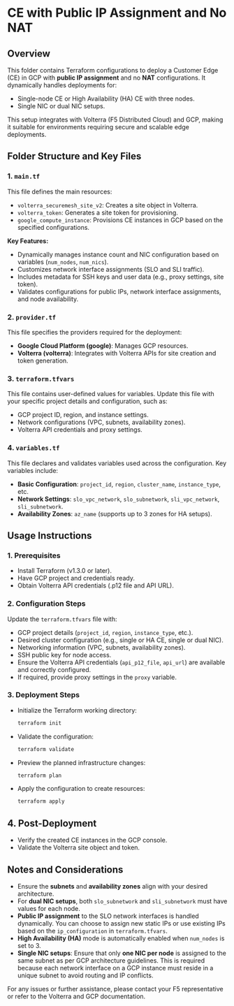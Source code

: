 # CE with Public IP Assignment and No NAT

## Overview

This folder contains Terraform configurations to deploy a Customer Edge (CE) in GCP with **public IP assignment** and no **NAT** configurations. It dynamically handles deployments for:

- Single-node CE or High Availability (HA) CE with three nodes.
- Single NIC or dual NIC setups.
  
This setup integrates with Volterra (F5 Distributed Cloud) and GCP, making it suitable for environments requiring secure and scalable edge deployments.

## Folder Structure and Key Files

### 1. `main.tf`

This file defines the main resources:

- `volterra_securemesh_site_v2`: Creates a site object in Volterra.
- `volterra_token`: Generates a site token for provisioning.
- `google_compute_instance`: Provisions CE instances in GCP based on the specified configurations.

**Key Features:**
- Dynamically manages instance count and NIC configuration based on variables (`num_nodes`, `num_nics`).
- Customizes network interface assignments (SLO and SLI traffic).
- Includes metadata for SSH keys and user data (e.g., proxy settings, site token).
- Validates configurations for public IPs, network interface assignments, and node availability.

### 2. `provider.tf`

This file specifies the providers required for the deployment:

- **Google Cloud Platform (google)**: Manages GCP resources.
- **Volterra (volterra)**: Integrates with Volterra APIs for site creation and token generation.

### 3. `terraform.tfvars`

This file contains user-defined values for variables. Update this file with your specific project details and configuration, such as:

- GCP project ID, region, and instance settings.
- Network configurations (VPC, subnets, availability zones).
- Volterra API credentials and proxy settings.

### 4. `variables.tf`

This file declares and validates variables used across the configuration. Key variables include:

- **Basic Configuration**: `project_id`, `region`, `cluster_name`, `instance_type`, etc.
- **Network Settings**: `slo_vpc_network`, `slo_subnetwork`, `sli_vpc_network`, `sli_subnetwork`.
- **Availability Zones**: `az_name` (supports up to 3 zones for HA setups).

## Usage Instructions

### 1. Prerequisites

- Install Terraform (v1.3.0 or later).
- Have GCP project and credentials ready.
- Obtain Volterra API credentials (.p12 file and API URL).

### 2. Configuration Steps

Update the `terraform.tfvars` file with:

- GCP project details (`project_id`, `region`, `instance_type`, etc.).
- Desired cluster configuration (e.g., single or HA CE, single or dual NIC).
- Networking information (VPC, subnets, availability zones).
- SSH public key for node access.
- Ensure the Volterra API credentials (`api_p12_file`, `api_url`) are available and correctly configured.
- If required, provide proxy settings in the `proxy` variable.


### 3. Deployment Steps

- Initialize the Terraform working directory:
  ```bash
  terraform init

- Validate the configuration:
  ```bash
  terraform validate

- Preview the planned infrastructure changes:
  ```bash
  terraform plan

- Apply the configuration to create resources:
  ```bash
  terraform apply

## 4. Post-Deployment

- Verify the created CE instances in the GCP console.
- Validate the Volterra site object and token.

## Notes and Considerations

- Ensure the **subnets** and **availability zones** align with your desired architecture.
- For **dual NIC setups**, both `slo_subnetwork` and `sli_subnetwork` must have values for each node.
- **Public IP assignment** to the SLO network interfaces is handled dynamically. You can choose to assign new static IPs or use existing IPs based on the `ip_configuration` in `terraform.tfvars`.
- **High Availability (HA)** mode is automatically enabled when `num_nodes` is set to 3.
- **Single NIC setups**: Ensure that only **one NIC per node** is assigned to the same subnet as per GCP architecture guidelines. This is required because each network interface on a GCP instance must reside in a unique subnet to avoid routing and IP conflicts.

For any issues or further assistance, please contact your F5 representative or refer to the Volterra and GCP documentation.
